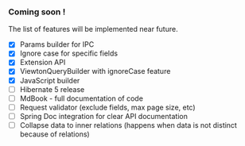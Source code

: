 ### Coming soon !

The list of features will be implemented near future.

- [x] Params builder for IPC
- [x] Ignore case for specific fields
- [x] Extension API
- [x] ViewtonQueryBuilder with ignoreCase feature
- [x] JavaScript builder
- [ ] Hibernate 5 release
- [ ] MdBook - full documentation of code
- [ ] Request validator (exclude fields, max page size, etc)
- [ ] Spring Doc integration for clear API documentation
- [ ] Collapse data to inner relations (happens when data is not distinct because of relations)
